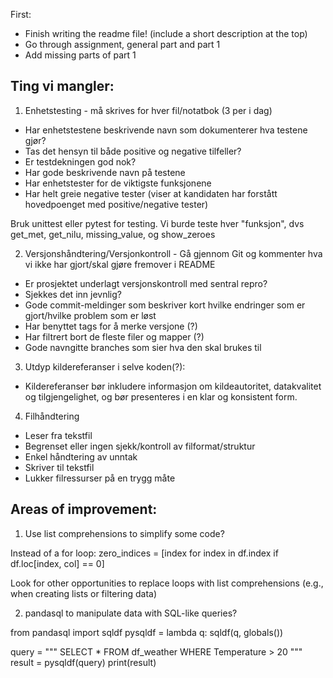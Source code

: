 

First: 
- Finish writing the readme file! (include a short description at the top)
- Go through assignment, general part and part 1
- Add missing parts of part 1




## Ting vi mangler:

1. Enhetstesting - må skrives for hver fil/notatbok (3 per i dag)
- Har enhetstestene beskrivende navn som dokumenterer hva testene gjør?
- Tas det hensyn til både positive og negative tilfeller?
- Er testdekningen god nok?
- Har gode beskrivende navn på testene
- Har enhetstester for de viktigste funksjonene
- Har helt greie negative tester (viser at kandidaten har forstått hovedpoenget med positive/negative tester)

Bruk unittest eller pytest for testing. Vi burde teste hver "funksjon", dvs get_met, get_nilu, missing_value, og show_zeroes

2. Versjonshåndtering/Versjonkontroll - Gå gjennom Git og kommenter hva vi ikke har gjort/skal gjøre fremover i README
- Er prosjektet underlagt versjonskontroll med sentral repro?
- Sjekkes det inn jevnlig?
- Gode commit-meldinger som beskriver kort hvilke endringer som er gjort/hvilke problem som er løst
- Har benyttet tags for å merke versjone (?)
- Har filtrert bort de fleste filer og mapper (?)
- Gode navngitte branches som sier hva den skal brukes til

3. Utdyp kildereferanser i selve koden(?):
- Kildereferanser bør inkludere informasjon om kildeautoritet, datakvalitet og tilgjengelighet, og bør presenteres i en klar og konsistent form.

4. Filhåndtering
- Leser fra tekstfil
- Begrenset eller ingen sjekk/kontroll av filformat/struktur
- Enkel håndtering av unntak
- Skriver til tekstfil
- Lukker filressurser på en trygg måte






## Areas of improvement:

1. Use list comprehensions to simplify some code?

Instead of a for loop:
zero_indices = [index for index in df.index if df.loc[index, col] == 0]

Look for other opportunities to replace loops with list comprehensions 
(e.g., when creating lists or filtering data)


2. pandasql to manipulate data with SQL-like queries?

from pandasql import sqldf
pysqldf = lambda q: sqldf(q, globals())

query = """
SELECT * FROM df_weather WHERE Temperature > 20
"""
result = pysqldf(query)
print(result)


